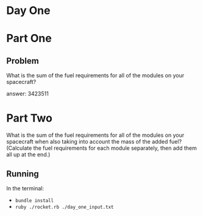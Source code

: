 # Day One

# Part One

## Problem

What is the sum of the fuel requirements for all of the modules on your spacecraft?

answer: 3423511

# Part Two

What is the sum of the fuel requirements for all of the modules on your spacecraft when also taking into account the mass of the added fuel? (Calculate the fuel requirements for each module separately, then add them all up at the end.)

## Running

In the terminal:

* `bundle install`
* `ruby ./rocket.rb ./day_one_input.txt`
